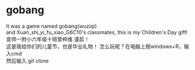 # gobang
It was a game named gobang(wuziqi)  
and Xuan_shi_yi_fu_xiao_G6C10's classmates, this is my Children's Day gift!  
宣师一附小六年级十班曾梓维 谨启！  
这是我给你们的儿童节，也是毕业礼物！
怎么玩呢？在电脑上按windows+R，输入cmd  
然后输入 git clone 
